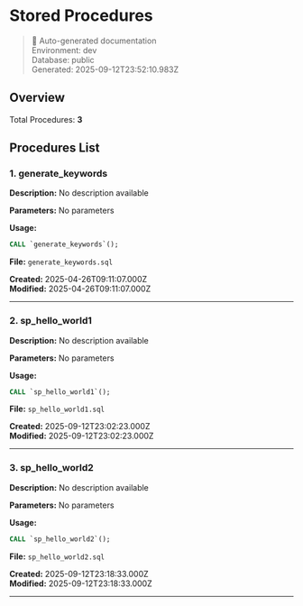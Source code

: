 # Stored Procedures

> 🤖 Auto-generated documentation  
> Environment: dev  
> Database: public  
> Generated: 2025-09-12T23:52:10.983Z

## Overview

Total Procedures: **3**

## Procedures List

### 1. generate_keywords

**Description:** No description available

**Parameters:**
No parameters

**Usage:**
```sql
CALL `generate_keywords`();
```

**File:** `generate_keywords.sql`

**Created:** 2025-04-26T09:11:07.000Z  
**Modified:** 2025-04-26T09:11:07.000Z

---

### 2. sp_hello_world1

**Description:** No description available

**Parameters:**
No parameters

**Usage:**
```sql
CALL `sp_hello_world1`();
```

**File:** `sp_hello_world1.sql`

**Created:** 2025-09-12T23:02:23.000Z  
**Modified:** 2025-09-12T23:02:23.000Z

---

### 3. sp_hello_world2

**Description:** No description available

**Parameters:**
No parameters

**Usage:**
```sql
CALL `sp_hello_world2`();
```

**File:** `sp_hello_world2.sql`

**Created:** 2025-09-12T23:18:33.000Z  
**Modified:** 2025-09-12T23:18:33.000Z

---

